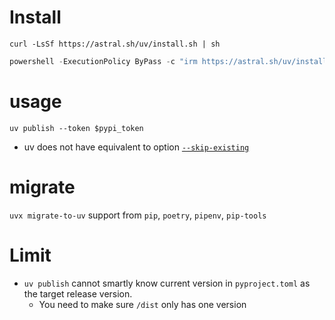 

# Install

```shell
curl -LsSf https://astral.sh/uv/install.sh | sh
```

```powershell
powershell -ExecutionPolicy ByPass -c "irm https://astral.sh/uv/install.ps1 | iex"
```

# usage
`uv publish --token $pypi_token`
- uv does not have equivalent to option [`--skip-existing`](https://github.com/astral-sh/uv/issues/7917)
# migrate
`uvx migrate-to-uv` support from `pip`, `poetry`, `pipenv`, `pip-tools`

# Limit
- `uv publish` cannot smartly know current version in `pyproject.toml` as the target release version. 
  - You need to make sure `/dist` only has one version  